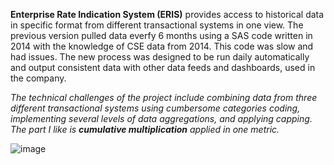 **Enterprise Rate Indication System (ERIS)** provides access to historical data in specific format from different transactional systems in one view. The previous version pulled data everfy 6 months using a SAS code written in 2014 with the knowledge of CSE data from 2014. This code was slow and had  issues. The new process was designed to be run daily automatically and output consistent data with other data feeds and dashboards, used in the company.

_The technical challenges of the project include combining data from three different transactional systems using cumbersome categories coding, implementing several levels of data aggregations, and applying capping. The part I like is **cumulative multiplication** applied in one metric._


![image](https://github.com/KaterynaD/Data-Feeds/assets/16999229/d6c7199b-c074-4637-b5fe-e0b04982214c)
